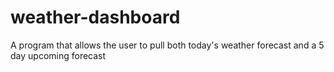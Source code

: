 # weather-dashboard
A program that allows the user to pull both today's weather forecast and a 5 day upcoming forecast
